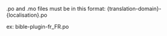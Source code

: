 .po and .mo files must be in this format:
{translation-domain}-{localisation}.po

ex:
bible-plugin-fr_FR.po
